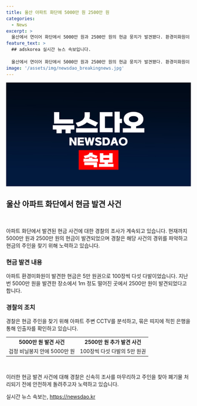 ```yaml
---
title: 울산 아파트 화단에 5000만 원 2500만 원
categories:
  - News
excerpt: >
  울산에서 연이어 화단에서 5000만 원과 2500만 원의 현금 뭉치가 발견됐다. 환경미화원이 5만 원권 100장으로 뭉친 5000만 원을 신고한 후, 2500만 원도 발견됐다. 경찰은 CCTV 분석과 은행 정보를 통해 주인을 찾고 있다. 5000만 원과 1m 떨어진 곳에 위치한 2500만 원은 같은 장소에서 발견됐으며, 주인 찾기에 경찰이 적극 나서고 있다.
feature_text: >
  ## adskorea 실시간 뉴스 속보입니다.

  울산에서 연이어 화단에서 5000만 원과 2500만 원의 현금 뭉치가 발견됐다. 환경미화원이 5만 원권 100장으로 뭉친 5000만 원을 신고한 후, 2500만 원도 발견됐다. 경찰은 CCTV 분석과 은행 정보를 통해 주인을 찾고 있다. 5000만 원과 1m 떨어진 곳에 위치한 2500만 원은 같은 장소에서 발견됐으며, 주인 찾기에 경찰이 적극 나서고 있다.
image: '/assets/img/newsdao_breakingnews.jpg'
---
```


<p><img src="/assets/img/newsdao_breakingnews.jpg" alt="adskorea 속보" /></p>

<h2 data-ke-size="size26">울산 아파트 화단에서 현금 발견 사건</h2>

<p data-ke-size="size16">&nbsp;</p>

<p>아파트 화단에서 발견된 현금 사건에 대한 경찰의 조사가 계속되고 있습니다. 현재까지 5000만 원과 2500만 원의 현금이 발견되었으며 경찰은 해당 사건의 경위를 파악하고 현금의 주인을 찾기 위해 노력하고 있습니다.</p>

<h3>현금 발견 내용</h3>

<p data-ke-size="size16">아파트 환경미화원이 발견한 현금은 5만 원권으로 100장씩 다섯 다발이었습니다. 지난번 5000만 원을 발견한 장소에서 1ｍ 정도 떨어진 곳에서 2500만 원이 발견되었다고 합니다.</p>

<h3>경찰의 조치</h3>

<p data-ke-size="size16">경찰은 현금 주인을 찾기 위해 아파트 주변 CCTV를 분석하고, 묶은 띠지에 적힌 은행을 통해 인출자를 확인하고 있습니다.</p>

<table>
  <tr>
    <td style="text-align: center; height: 17px;"><b>5000만 원 발견 사건</b></td>
    <td style="text-align: center; height: 17px;"><b>2500만 원 추가 발견 사건</b></td>
  </tr>
  <tr>
    <td style="text-align: center; height: 17px;">검정 비닐봉지 안에 5000만 원</td>
    <td style="text-align: center; height: 17px;">100장씩 다섯 다발의 5만 원권</td>
  </tr>
</table>

<p data-ke-size="size16">&nbsp;</p>

<p>이러한 현금 발견 사건에 대해 경찰은 신속히 조사를 마무리하고 주인을 찾아 폐기물 처리되기 전에 안전하게 돌려주고자 노력하고 있습니다. </p>
실시간 뉴스 속보는, <a href="https://newsdao.kr" rel="dofollow">https://newsdao.kr</a>


